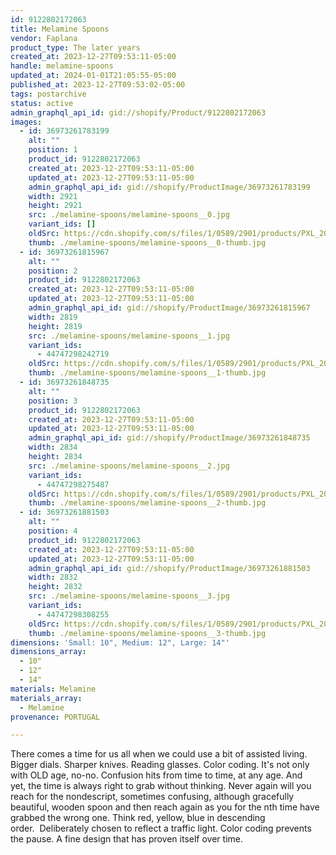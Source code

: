 ```yaml
---
id: 9122802172063
title: Melamine Spoons
vendor: Faplana
product_type: The later years
created_at: 2023-12-27T09:53:11-05:00
handle: melamine-spoons
updated_at: 2024-01-01T21:05:55-05:00
published_at: 2023-12-27T09:53:02-05:00
tags: postarchive
status: active
admin_graphql_api_id: gid://shopify/Product/9122802172063
images:
  - id: 36973261783199
    alt: ""
    position: 1
    product_id: 9122802172063
    created_at: 2023-12-27T09:53:11-05:00
    updated_at: 2023-12-27T09:53:11-05:00
    admin_graphql_api_id: gid://shopify/ProductImage/36973261783199
    width: 2921
    height: 2921
    src: ./melamine-spoons/melamine-spoons__0.jpg
    variant_ids: []
    oldSrc: https://cdn.shopify.com/s/files/1/0589/2901/products/PXL_20230321_184323057.jpg?v=1703688791
    thumb: ./melamine-spoons/melamine-spoons__0-thumb.jpg
  - id: 36973261815967
    alt: ""
    position: 2
    product_id: 9122802172063
    created_at: 2023-12-27T09:53:11-05:00
    updated_at: 2023-12-27T09:53:11-05:00
    admin_graphql_api_id: gid://shopify/ProductImage/36973261815967
    width: 2819
    height: 2819
    src: ./melamine-spoons/melamine-spoons__1.jpg
    variant_ids:
      - 44747298242719
    oldSrc: https://cdn.shopify.com/s/files/1/0589/2901/products/PXL_20230321_184407043.jpg?v=1703688791
    thumb: ./melamine-spoons/melamine-spoons__1-thumb.jpg
  - id: 36973261848735
    alt: ""
    position: 3
    product_id: 9122802172063
    created_at: 2023-12-27T09:53:11-05:00
    updated_at: 2023-12-27T09:53:11-05:00
    admin_graphql_api_id: gid://shopify/ProductImage/36973261848735
    width: 2834
    height: 2834
    src: ./melamine-spoons/melamine-spoons__2.jpg
    variant_ids:
      - 44747298275487
    oldSrc: https://cdn.shopify.com/s/files/1/0589/2901/products/PXL_20230321_184346936.jpg?v=1703688791
    thumb: ./melamine-spoons/melamine-spoons__2-thumb.jpg
  - id: 36973261881503
    alt: ""
    position: 4
    product_id: 9122802172063
    created_at: 2023-12-27T09:53:11-05:00
    updated_at: 2023-12-27T09:53:11-05:00
    admin_graphql_api_id: gid://shopify/ProductImage/36973261881503
    width: 2832
    height: 2832
    src: ./melamine-spoons/melamine-spoons__3.jpg
    variant_ids:
      - 44747298308255
    oldSrc: https://cdn.shopify.com/s/files/1/0589/2901/products/PXL_20230321_184357967.jpg?v=1703688791
    thumb: ./melamine-spoons/melamine-spoons__3-thumb.jpg
dimensions: 'Small: 10", Medium: 12", Large: 14"'
dimensions_array:
  - 10"
  - 12"
  - 14"
materials: Melamine
materials_array:
  - Melamine
provenance: PORTUGAL

---
```


There comes a time for us all when we could use a bit of assisted living. Bigger dials. Sharper knives. Reading glasses. Color coding. It's not only with OLD age, no-no. Confusion hits from time to time, at any age. And yet, the time is always right to grab without thinking. Never again will you reach for the nondescript, sometimes confusing, although gracefully beautiful, wooden spoon and then reach again as you for the nth time have grabbed the wrong one. Think red, yellow, blue in descending order.  Deliberately chosen to reflect a traffic light. Color coding prevents the pause. A fine design that has proven itself over time.